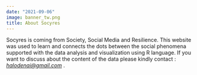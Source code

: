 ```yaml
---
date: "2021-09-06"
image: banner_tw.png
title: About Socyres
---
```


Socyres is coming from Society, Social Media and Resilience. This website was used to learn and connects the dots between the social phenomena supported with the data analysis and visualization using R language. If you want to discuss about the content of the data please kindly contact : *halodenai@gmail.com* . 
